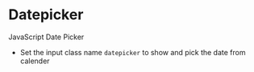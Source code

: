 # Datepicker
JavaScript Date Picker

- Set the input class name `datepicker` to show and pick the date from calender
